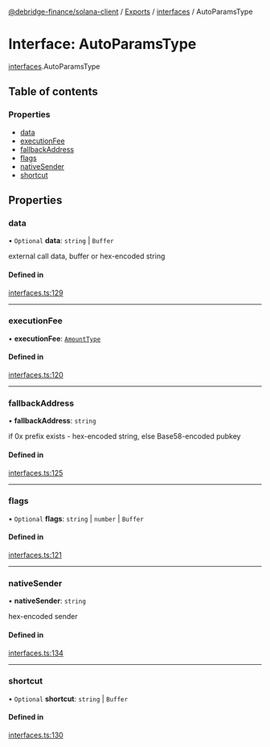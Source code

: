 [@debridge-finance/solana-client](../README.md) / [Exports](../modules.md) / [interfaces](../modules/interfaces.md) / AutoParamsType

# Interface: AutoParamsType

[interfaces](../modules/interfaces.md).AutoParamsType

## Table of contents

### Properties

- [data](interfaces.AutoParamsType.md#data)
- [executionFee](interfaces.AutoParamsType.md#executionfee)
- [fallbackAddress](interfaces.AutoParamsType.md#fallbackaddress)
- [flags](interfaces.AutoParamsType.md#flags)
- [nativeSender](interfaces.AutoParamsType.md#nativesender)
- [shortcut](interfaces.AutoParamsType.md#shortcut)

## Properties

### data

• `Optional` **data**: `string` \| `Buffer`

external call data, buffer or hex-encoded string

#### Defined in

[interfaces.ts:129](https://github.com/debridge-finance/solana-contracts-client/blob/1b61583/src/interfaces.ts#L129)

___

### executionFee

• **executionFee**: [`AmountType`](../modules/interfaces.md#amounttype)

#### Defined in

[interfaces.ts:120](https://github.com/debridge-finance/solana-contracts-client/blob/1b61583/src/interfaces.ts#L120)

___

### fallbackAddress

• **fallbackAddress**: `string`

if 0x prefix exists - hex-encoded string, else Base58-encoded pubkey

#### Defined in

[interfaces.ts:125](https://github.com/debridge-finance/solana-contracts-client/blob/1b61583/src/interfaces.ts#L125)

___

### flags

• `Optional` **flags**: `string` \| `number` \| `Buffer`

#### Defined in

[interfaces.ts:121](https://github.com/debridge-finance/solana-contracts-client/blob/1b61583/src/interfaces.ts#L121)

___

### nativeSender

• **nativeSender**: `string`

hex-encoded sender

#### Defined in

[interfaces.ts:134](https://github.com/debridge-finance/solana-contracts-client/blob/1b61583/src/interfaces.ts#L134)

___

### shortcut

• `Optional` **shortcut**: `string` \| `Buffer`

#### Defined in

[interfaces.ts:130](https://github.com/debridge-finance/solana-contracts-client/blob/1b61583/src/interfaces.ts#L130)
